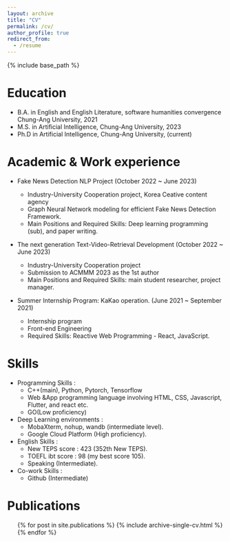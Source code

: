 ```yaml
---
layout: archive
title: "CV"
permalink: /cv/
author_profile: true
redirect_from:
  - /resume
---
```


{% include base_path %}

Education
======
* B.A. in English and English Literature, software
humanities convergence Chung-Ang University, 2021
* M.S. in Artificial Intelligence, Chung-Ang University, 2023
* Ph.D in Artificial Intelligence, Chung-Ang University, (current)

Academic & Work experience
======
* Fake News Detection NLP Project (October 2022 ~ June 2023)
  * Industry-University Cooperation project, Korea Ceative content agency
  * Graph Neural Network modeling for efficient Fake News Detection Framework.
  * Main Positions and Required Skills: Deep learning programming (sub), and paper writing. 

* The next generation Text-Video-Retrieval Development (October 2022 ~ June 2023)
  * Industry-University Cooperation project 
  * Submission to ACMMM 2023 as the 1st author
  * Main Positions and Required Skills: main student researcher, project manager. 

* Summer Internship Program: KaKao operation. (June 2021 ~ September 2021) 
  * Internship program
  * Front-end Engineering
  * Required Skills: Reactive Web Programming - React, JavaScript.  

  
Skills
======
* Programming Skills : 
  * C++(main), Python, Pytorch, Tensorflow
  * Web &App programming language involving HTML, CSS, Javascript, Flutter, and react etc.
  * GO(Low proficiency)  
* Deep Learning environments : 
  * MobaXterm, nohup, wandb (intermediate level). 
  * Google Cloud Platform (High proficiency).  
* English Skills : 
  * New TEPS score : 423 (352th New TEPS).
  * TOEFL ibt score : 98 (my best score 105).
  * Speaking (Intermediate). 
* Co-work Skills : 
  * Github (Intermediate) 

Publications
======
  <ul>{% for post in site.publications %}
    {% include archive-single-cv.html %}
  {% endfor %}</ul>
<!--  
Talks
======
  <ul>{% for post in site.talks %}
    {% include archive-single-talk-cv.html %}
  {% endfor %}</ul>
-->  

<!--
Service and leadership
======
* Currently signed in to 43 different slack teams
-->